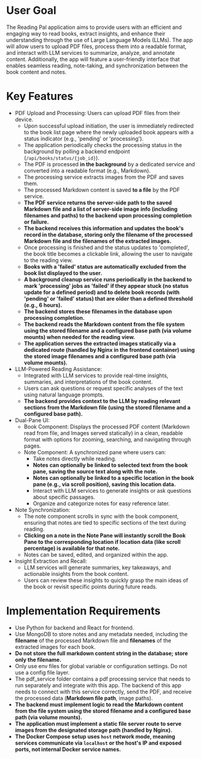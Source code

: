 # User Goal
The Reading Pal application aims to provide users with an efficient and engaging way to read books, extract insights, and enhance their understanding through the use of Large Language Models (LLMs). The app will allow users to upload PDF files, process them into a readable format, and interact with LLM services to summarize, analyze, and annotate content. Additionally, the app will feature a user-friendly interface that enables seamless reading, note-taking, and synchronization between the book content and notes.

# Key Features
- PDF Upload and Processing: Users can upload PDF files from their device.
  - Upon successful upload initiation, the user is immediately redirected to the book list page where the newly uploaded book appears with a status indicator (e.g., 'pending' or 'processing').
  - The application periodically checks the processing status in the background by polling a backend endpoint (`/api/books/status/{job_id}`).
  - The PDF is processed **in the background** by a dedicated service and converted into a readable format (e.g., Markdown).
  - The processing service extracts images from the PDF and saves them.
  - The processed Markdown content is saved **to a file** by the PDF service.
  - **The PDF service returns the server-side path to the saved Markdown file and a list of server-side image info (including filenames and paths) to the backend upon processing completion or failure.**
  - **The backend receives this information and updates the book's record in the database, storing only the filename of the processed Markdown file and the filenames of the extracted images.**
  - Once processing is finished and the status updates to 'completed', the book title becomes a clickable link, allowing the user to navigate to the reading view.
  - **Books with a 'failed' status are automatically excluded from the book list displayed to the user.**
  - **A background cleanup service runs periodically in the backend to mark 'processing' jobs as 'failed' if they appear stuck (no status update for a defined period) and to delete book records (with 'pending' or 'failed' status) that are older than a defined threshold (e.g., 6 hours).**
  - **The backend stores these filenames in the database upon processing completion.**
  - **The backend reads the Markdown content from the file system using the stored filename and a configured base path (via volume mounts) when needed for the reading view.**
  - **The application serves the extracted images statically via a dedicated route (handled by Nginx in the frontend container) using the stored image filenames and a configured base path (via volume mounts).**
- LLM-Powered Reading Assistance:
  - Integrated with LLM services to provide real-time insights, summaries, and interpretations of the book content.
  - Users can ask questions or request specific analyses of the text using natural language prompts.
  - **The backend provides context to the LLM by reading relevant sections from the Markdown file (using the stored filename and a configured base path).**
- Dual-Pane UI:
  - Book Component: Displays the processed PDF content (Markdown read from file, and Images served statically) in a clean, readable format with options for zooming, searching, and navigating through pages.
  - Note Component: A synchronized pane where users can:
    - Take notes directly while reading.
    - **Notes can optionally be linked to selected text from the book pane, saving the source text along with the note.**
    - **Notes can optionally be linked to a specific location in the book pane (e.g., via scroll position), saving this location data.**
    - Interact with LLM services to generate insights or ask questions about specific passages.
    - Organize and categorize notes for easy reference later.
- Note Synchronization:
  - The note component scrolls in sync with the book component, ensuring that notes are tied to specific sections of the text during reading.
  - **Clicking on a note in the Note Pane will instantly scroll the Book Pane to the corresponding location if location data (like scroll percentage) is available for that note.**
  - Notes can be saved, edited, and organized within the app.
- Insight Extraction and Recall:
  - LLM services will generate summaries, key takeaways, and actionable insights from the book content.
  - Users can review these insights to quickly grasp the main ideas of the book or revisit specific points during future reads.


# Implementation Requirements
- Use Python for backend and React for frontend.
- Use MongoDB to store notes and any metadata needed, including the **filename** of the processed Markdown file and **filenames** of the extracted images for each book.
- **Do not store the full markdown content string in the database; store only the filename.**
- Only use env files for global variable or configuration settings. Do not use a config file layer.
- The pdf_service folder contains a pdf processing service that needs to run separately and integrate with this app. The backend of this app needs to connect with this service correctly, send the PDF, and receive the processed data (**Markdown file path**, image paths).
- **The backend must implement logic to read the Markdown content from the file system using the stored filename and a configured base path (via volume mounts).**
- **The application must implement a static file server route to serve images from the designated storage path (handled by Nginx).**
- **The Docker Compose setup uses `host` network mode, meaning services communicate via `localhost` or the host's IP and exposed ports, not internal Docker service names.**

